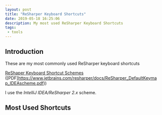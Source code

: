 ```yaml
---
layout: post
title: "ReSharper Keyboard Shortcuts"
date: 2019-05-18 16:25:06
description: My most used ReSharper Keyboard Shortcuts
tags: 
 - tools
---
```


## Introduction

These are my most commonly used ReSharper keyboard shortcuts

[ReShaper Keyboard Shortcut Schemes](https://www.jetbrains.com/help/resharper/Reference__Keyboard_Shortcuts.html) ([PDF]https://www.jetbrains.com/resharper/docs/ReSharper_DefaultKeymap_IDEAscheme.pdf))

I use the _IntelliJ IDEA/ReSharper 2.x_ scheme.

## Most Used Shortcuts

